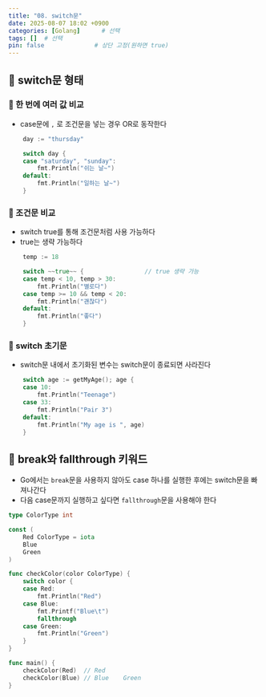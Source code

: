 ```yaml
---
title: "08. switch문"
date: 2025-08-07 18:02 +0900
categories: [Golang]      # 선택
tags: []  # 선택
pin: false              # 상단 고정(원하면 true)
---
```

## 🎯 switch문 형태

### 📌 한 번에 여러 값 비교

- case문에 `,` 로 조건문을 넣는 경우 OR로 동작한다

```go
	day := "thursday"

	switch day {
	case "saturday", "sunday":
		fmt.Println("쉬는 날~")
	default:
		fmt.Println("일하는 날~")
	}
```

### 📌 조건문 비교

- switch true를 통해 조건문처럼 사용 가능하다
- true는 생략 가능하다

```go
	temp := 18

	switch ~~true~~ {                 // true 생략 가능
	case temp < 10, temp > 30:
		fmt.Println("별로다")
	case temp >= 10 && temp < 20:
		fmt.Println("괜찮다")
	default:
		fmt.Println("좋다")
	}
```

### 📌 switch 초기문

- switch문 내에서 초기화된 변수는 switch문이 종료되면 사라진다

```go
	switch age := getMyAge(); age {
	case 10:
		fmt.Println("Teenage")
	case 33:
		fmt.Println("Pair 3")
	default:
		fmt.Println("My age is ", age)
	}
```

## 🎯 break와 fallthrough 키워드

- Go에서는 `break`문을 사용하지 않아도 case 하나를 실행한 후에는 switch문을 빠져나간다
- 다음 case문까지 실행하고 싶다면 `fallthrough`문을 사용해야 한다

```go
type ColorType int

const (
	Red ColorType = iota
	Blue
	Green
)

func checkColor(color ColorType) {
	switch color {
	case Red:
		fmt.Println("Red")
	case Blue:
		fmt.Printf("Blue\t")
		fallthrough
	case Green:
		fmt.Println("Green")
	}
}

func main() {
	checkColor(Red)  // Red
	checkColor(Blue) // Blue	Green
}
```